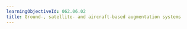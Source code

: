 ```yaml
---
learningObjectiveId: 062.06.02
title: Ground-, satellite- and aircraft-based augmentation systems
---
```



